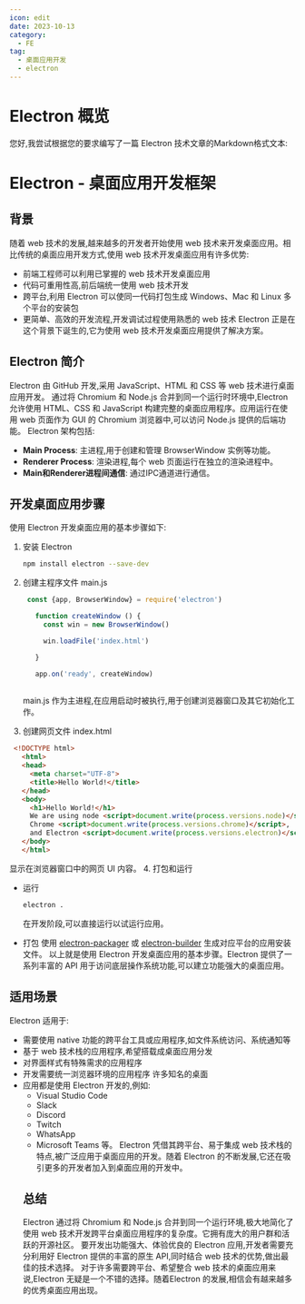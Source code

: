 ```yaml
---
icon: edit
date: 2023-10-13
category:
  - FE
tag:
  - 桌面应用开发
  - electron
---
```


# Electron 概览

您好,我尝试根据您的要求编写了一篇 Electron 技术文章的Markdown格式文本:
# Electron - 桌面应用开发框架
## 背景
随着 web 技术的发展,越来越多的开发者开始使用 web 技术来开发桌面应用。相比传统的桌面应用开发方式,使用 web 技术开发桌面应用有许多优势:
- 前端工程师可以利用已掌握的 web 技术开发桌面应用
- 代码可重用性高,前后端统一使用 web 技术开发
- 跨平台,利用 Electron 可以使同一代码打包生成 Windows、Mac 和 Linux 多个平台的安装包
- 更简单、高效的开发流程,开发调试过程使用熟悉的 web 技术
Electron 正是在这个背景下诞生的,它为使用 web 技术开发桌面应用提供了解决方案。
## Electron 简介
Electron 由 GitHub 开发,采用 JavaScript、HTML 和 CSS 等 web 技术进行桌面应用开发。
通过将 Chromium 和 Node.js 合并到同一个运行时环境中,Electron 允许使用 HTML、CSS 和 JavaScript 构建完整的桌面应用程序。应用运行在使用 web 页面作为 GUI 的 Chromium 浏览器中,可以访问 Node.js 提供的后端功能。
Electron 架构包括:
- **Main Process**: 主进程,用于创建和管理 BrowserWindow 实例等功能。
- **Renderer Process**: 渲染进程,每个 web 页面运行在独立的渲染进程中。
- **Main和Renderer进程间通信**: 通过IPC通道进行通信。
## 开发桌面应用步骤
使用 Electron 开发桌面应用的基本步骤如下:
1. 安装 Electron

   ```bash
   npm install electron --save-dev
   ```

2. 创建主程序文件 main.js

   ```js
    const {app, BrowserWindow} = require('electron')
   
      function createWindow () {
        const win = new BrowserWindow()
   
        win.loadFile('index.html')
   
      }
   
      app.on('ready', createWindow)
     
   ```

   main.js 作为主进程,在应用启动时被执行,用于创建浏览器窗口及其它初始化工作。
3. 创建网页文件 index.html
   

```html
 <!DOCTYPE html>
   <html>
   <head>
     <meta charset="UTF-8">
     <title>Hello World!</title>
   </head>
   <body>
     <h1>Hello World!</h1> 
     We are using node <script>document.write(process.versions.node)</script>,
     Chrome <script>document.write(process.versions.chrome)</script>,
     and Electron <script>document.write(process.versions.electron)</script>.
   </body>
   </html>
```


   显示在浏览器窗口中的网页 UI 内容。
4. 打包和运行
   - 运行
     
     ```bash
     electron .
     ```
     
     
     在开发阶段,可以直接运行以试运行应用。
     
   - 打包
     使用 [electron-packager](https://github.com/electron/electron-packager) 或 [electron-builder](https://www.electron.build/) 生成对应平台的应用安装文件。
     以上就是使用 Electron 开发桌面应用的基本步骤。Electron 提供了一系列丰富的 API 用于访问底层操作系统功能,可以建立功能强大的桌面应用。
## 适用场景
Electron 适用于:
- 需要使用 native 功能的跨平台工具或应用程序,如文件系统访问、系统通知等
- 基于 web 技术栈的应用程序,希望搭载成桌面应用分发
- 对界面样式有特殊需求的应用程序
- 开发需要统一浏览器环境的应用程序
许多知名的桌面
- 应用都是使用 Electron 开发的,例如:
  - Visual Studio Code
  - Slack
  - Discord
  - Twitch
  - WhatsApp
  - Microsoft Teams
  等。
  Electron 凭借其跨平台、易于集成 web 技术栈的特点,被广泛应用于桌面应用的开发。随着 Electron 的不断发展,它还在吸引更多的开发者加入到桌面应用的开发中。
  ## 总结
  Electron 通过将 Chromium 和 Node.js 合并到同一个运行环境,极大地简化了使用 web 技术开发跨平台桌面应用程序的复杂度。它拥有庞大的用户群和活跃的开源社区。
  要开发出功能强大、体验优良的 Electron 应用,开发者需要充分利用好 Electron 提供的丰富的原生 API,同时结合 web 技术的优势,做出最佳的技术选择。
  对于许多需要跨平台、希望整合 web 技术的桌面应用来说,Electron 无疑是一个不错的选择。随着Electron 的发展,相信会有越来越多的优秀桌面应用出现。
